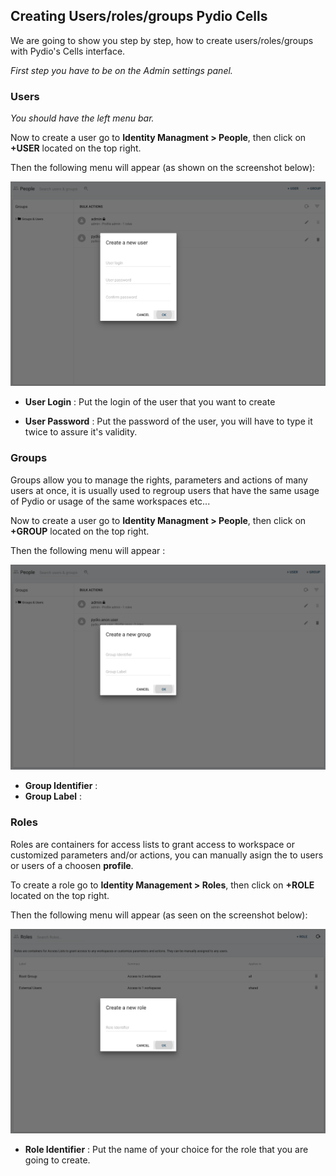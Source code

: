 ## Creating Users/roles/groups Pydio Cells

We are going to show you step by step, how to create users/roles/groups with Pydio's Cells interface.

*First step you have to be on the Admin settings panel.*

### Users

*You should have the left menu bar.*

Now to create a user go to **Identity Managment > People**, then click on **+USER** located on the top right.

Then the following menu will appear (as shown on the screenshot below):

![Create User image](/images/2_getting_started/create_user.png)

* **User Login** : Put the login of the user that you want to create

* **User Password** : Put the password of the user, you will have to type it twice to assure it's validity.

### Groups

Groups allow you to manage the rights, parameters and actions of many users at once, it is usually used to regroup users that have the same usage of Pydio or usage of the same workspaces etc...

Now to create a user go to **Identity Managment > People**, then click on **+GROUP** located on the top right.

Then the following menu will appear : 

![Create User image](/images/2_getting_started/create_group.png)

* **Group Identifier** :
* **Group Label** :

### Roles

Roles are containers for access lists to grant access to workspace or customized parameters and/or actions, you can manually asign the to users or users of a choosen **profile**.

To create a role go to **Identity Management > Roles**, then click on **+ROLE** located on the top right.

Then the following menu will appear (as seen on the screenshot below):

![Create Role image](/images/2_getting_started/create_role.png)

* **Role Identifier** : Put the name of your choice for the role that you are going to create.
